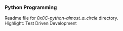 ### Python Programming
Readme file for *0x0C-python-almost_a_circle* directory.  
Highlight: Test Driven Development
